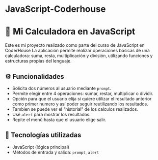 # JavaScript-Coderhouse

# 🧮 Mi Calculadora en JavaScript

Este es mi proyecto realizado como parte del curso de JavaScript en CoderHouse
La aplicación permite realizar operaciones básicas de una calculadora: suma, resta, multiplicación y división, utilizando funciones y estructuras propias del lenguaje.

## ⚙️ Funcionalidades

- Solicita dos números al usuario mediante `prompt`.
- Permite elegir entre 4 operaciones: sumar, restar, multiplicar o dividir.
- Opción para que el usuario elija si quiere utilizar el resultado anterior como primer
  numero y así poder seguir reutilizando los resultados.
- Tambien se puede ver el "historial" de los calculos realizados.
- Usé `alert` para mostrar los resultados.
- Repite el menú hasta que el usuario elige salir.

## 📌 Tecnologías utilizadas

- JavaScript (lógica principal)
- Métodos de entrada y salida: `prompt`, `alert`


